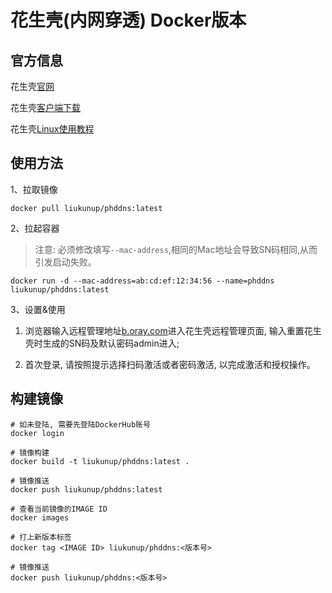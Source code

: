 # 花生壳(内网穿透) Docker版本

## 官方信息

花生壳[官网](https://hsk.oray.com/)

花生壳[客户端下载](https://hsk.oray.com/download/)

花生壳[Linux使用教程](https://service.oray.com/question/11630.html)

## 使用方法

1、拉取镜像

``` shell
docker pull liukunup/phddns:latest
```

2、拉起容器

> 注意: 必须修改填写`--mac-address`,相同的Mac地址会导致SN码相同,从而引发启动失败。

``` shell
docker run -d --mac-address=ab:cd:ef:12:34:56 --name=phddns liukunup/phddns:latest
```

3、设置&使用

1. 浏览器输入远程管理地址[b.oray.com](b.oray.com)进入花生壳远程管理页面, 输入重置花生壳时生成的SN码及默认密码admin进入;

2. 首次登录, 请按照提示选择扫码激活或者密码激活, 以完成激活和授权操作。


## 构建镜像

``` shell
# 如未登陆, 需要先登陆DockerHub账号
docker login

# 镜像构建
docker build -t liukunup/phddns:latest .

# 镜像推送
docker push liukunup/phddns:latest

# 查看当前镜像的IMAGE ID
docker images

# 打上新版本标签
docker tag <IMAGE ID> liukunup/phddns:<版本号>

# 镜像推送
docker push liukunup/phddns:<版本号>
```
